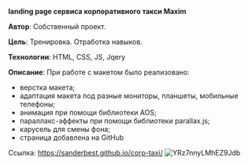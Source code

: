 **landing page сервиса корпоративного такси Maxim**
  
  
  **Автор**: Собственный проект.
  
  **Цель**: Тренировка. Отработка навыков.
  
  **Технологии**: HTML, CSS, JS, Jqery
  
  
  **Описание**: При работе с макетом было реализовано:
  
  - верстка макета;
  - адаптация макета под разные мониторы, планшеты, мобильные телефоны;
  - анимация при помощи библиотеки AOS;
  - параллакс-эффекты при помощи библиотеки parallax.js;
  - карусель для смены фона; 
  - страница добавлена на GitHub

Ссылка: https://sanderbest.github.io/corp-taxi/
![YRz7nnyLMhEZ9Jdb](https://user-images.githubusercontent.com/61217980/129900415-0630f5fa-b054-4527-92c3-6e7f7bfd2387.png)
